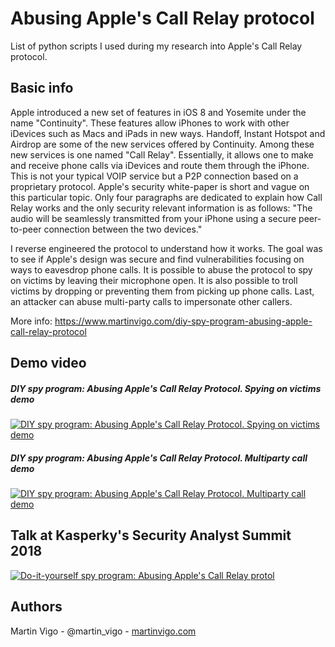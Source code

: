 # Abusing Apple's Call Relay protocol
List of python scripts I used during my research into Apple's Call Relay protocol.

## Basic info
Apple introduced a new set of features in iOS 8 and Yosemite under the name "Continuity". These features allow iPhones to work with other iDevices such as Macs and iPads in new ways. Handoff, Instant Hotspot and Airdrop are some of the new services offered by Continuity. Among these new services is one named "Call Relay". Essentially, it allows one to make and receive phone calls via iDevices and route them through the iPhone. This is not your typical VOIP service but a P2P connection based on a proprietary protocol. Apple's security white-paper is short and vague on this particular topic. Only four paragraphs are dedicated to explain how Call Relay works and the only security relevant information is as follows: "The audio will be seamlessly transmitted from your iPhone using a secure peer- to-peer connection between the two devices."

I reverse engineered the protocol to understand how it works. The goal was to see if Apple's design was secure and find vulnerabilities focusing on ways to eavesdrop phone calls. It is possible to abuse the protocol to spy on victims by leaving their microphone open. It is also possible to troll victims by dropping or preventing them from picking up phone calls. Last, an attacker can abuse multi-party calls to impersonate other callers.

More info: https://www.martinvigo.com/diy-spy-program-abusing-apple-call-relay-protocol

## Demo video
##### DIY spy program: Abusing Apple's Call Relay Protocol. Spying on victims demo
[![DIY spy program: Abusing Apple's Call Relay Protocol. Spying on victims demo](https://img.youtube.com/vi/zx0wDshqb7o/0.jpg)](https://www.youtube.com/watch?v=zx0wDshqb7o)
##### DIY spy program: Abusing Apple's Call Relay Protocol. Multiparty call demo
[![DIY spy program: Abusing Apple's Call Relay Protocol. Multiparty call demo](https://img.youtube.com/vi/vsHGL8lDsho/0.jpg)](https://www.youtube.com/watch?v=vsHGL8lDsho)

## Talk at Kasperky's Security Analyst Summit 2018
[![Do-it-yourself spy program: Abusing Apple's Call Relay protol](https://img.youtube.com/vi/xjDcmaEqPTw/0.jpg)](https://www.youtube.com/watch?v=xjDcmaEqPTw)

## Authors
Martin Vigo - @martin_vigo - [martinvigo.com](https://www.martinvigo.com)
